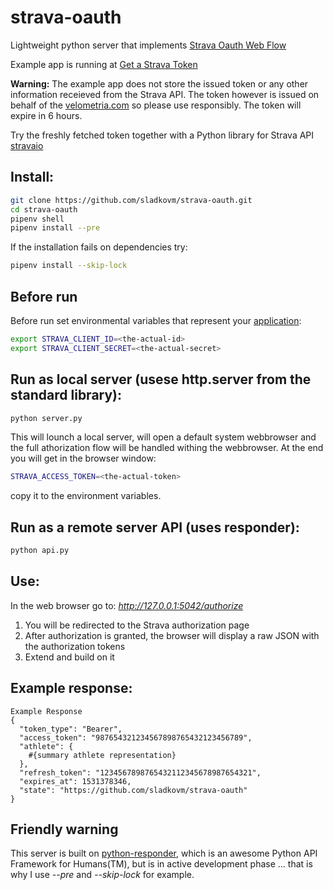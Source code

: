 # strava-oauth
Lightweight python server that implements [Strava Oauth Web Flow](http://developers.strava.com/docs/authentication/)


Example app is running at [Get a Strava Token](http://velometria.com/strava-oauth/authorize)

**Warning:** The example app does not store the issued token or any other information receieved from the Strava API. The token however is issued on behalf of the [velometria.com](http://velometria.com) so please use responsibly. The token will expire in 6 hours.

Try the freshly fetched token together with a Python library for Strava API [stravaio](https://github.com/sladkovm/stravaio)

## Install:

```bash
git clone https://github.com/sladkovm/strava-oauth.git
cd strava-oauth
pipenv shell
pipenv install --pre
```

If the installation fails on dependencies try:

```bash
pipenv install --skip-lock
```

## Before run

Before run set environmental variables that represent your [application](https://www.strava.com/settings/api):

```bash
export STRAVA_CLIENT_ID=<the-actual-id>
export STRAVA_CLIENT_SECRET=<the-actual-secret>
```


## Run as local server (usese http.server from the standard library):

```python
python server.py
```

This will lounch a local server, will open a default system webbrowser and the full athorization flow will be
handled withing the webbrowser. At the end you will get in the browser window:

```bash
STRAVA_ACCESS_TOKEN=<the-actual-token>
```
copy it to the environment variables.

## Run as a remote server API (uses responder):

```python
python api.py
```

## Use:

In the web browser go to: *http://127.0.0.1:5042/authorize*

1. You will be redirected to the Strava authorization page
2. After authorization is granted, the browser will display a raw JSON with the authorization tokens
3. Extend and build on it

## Example response:

```
Example Response
{
  "token_type": "Bearer",
  "access_token": "987654321234567898765432123456789",
  "athlete": {
    #{summary athlete representation}
  },
  "refresh_token": "1234567898765432112345678987654321",
  "expires_at": 1531378346,
  "state": "https://github.com/sladkovm/strava-oauth"
}
```

## Friendly warning
This server is built on [python-responder](https://github.com/kennethreitz/responder), which is an awesome Python API Framework for Humans(TM), but is in active development phase ... that is why I use *--pre* and *--skip-lock* for example.
